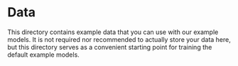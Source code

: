 # Data

This directory contains example data that you can use with our example models.
It is not required nor recommended to actually store your data here, but this
directory serves as a convenient starting point for training the default example
models.
